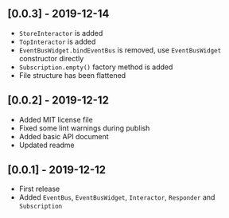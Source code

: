 ## [0.0.3] - 2019-12-14

- `StoreInteractor` is added
- `TopInteractor` is added
- `EventBusWidget.bindEventBus` is removed, use `EventBusWidget` constructor directly
- `Subscription.empty()` factory method is added
- File structure has been flattened

## [0.0.2] - 2019-12-12

- Added MIT license file
- Fixed some lint warnings during publish
- Added basic API document
- Updated readme

## [0.0.1] - 2019-12-12

- First release
- Added `EventBus`, `EventBusWidget`, `Interactor`, `Responder` and `Subscription`
